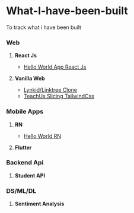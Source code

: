 # What-I-have-been-built
To track what i have been built

### Web
1. **React Js**
    - [Hello World App React Js](https://github.com/ariefhk/Hello-World-App)

2. **Vanilla Web**
    - [Lynkid/Linktree Clone](https://github.com/ariefhk/linktree-lynkid-clone/tree/main)
    - [TeachUs Slicing TailwindCss](https://github.com/ariefhk/teachUs-landing-page)

### Mobile Apps
1. **RN**
    - [Hello World RN](https://github.com/ariefhk/Hello-World-App_mobile)

2. **Flutter**

### Backend Api
1. **Student API**

### DS/ML/DL
1. **Sentiment Analysis**



